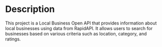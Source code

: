# Description

This project is a Local Business Open API that provides information about local businesses using data from RapidAPI. It allows users to search for businesses based on various criteria such as location, category, and ratings.
